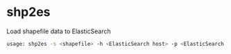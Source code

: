 shp2es
======

Load shapefile data to ElasticSearch

```bash
usage: shp2es -s <shapefile> -h <ElasticSearch host> -p <ElasticSearch port>
```
